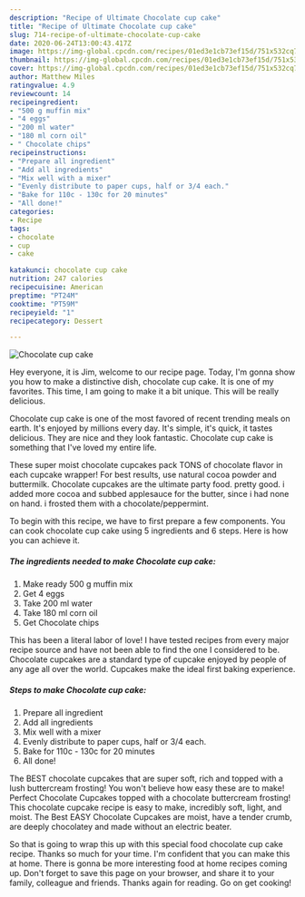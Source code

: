 ```yaml
---
description: "Recipe of Ultimate Chocolate cup cake"
title: "Recipe of Ultimate Chocolate cup cake"
slug: 714-recipe-of-ultimate-chocolate-cup-cake
date: 2020-06-24T13:00:43.417Z
image: https://img-global.cpcdn.com/recipes/01ed3e1cb73ef15d/751x532cq70/chocolate-cup-cake-recipe-main-photo.jpg
thumbnail: https://img-global.cpcdn.com/recipes/01ed3e1cb73ef15d/751x532cq70/chocolate-cup-cake-recipe-main-photo.jpg
cover: https://img-global.cpcdn.com/recipes/01ed3e1cb73ef15d/751x532cq70/chocolate-cup-cake-recipe-main-photo.jpg
author: Matthew Miles
ratingvalue: 4.9
reviewcount: 14
recipeingredient:
- "500 g muffin mix"
- "4 eggs"
- "200 ml water"
- "180 ml corn oil"
- " Chocolate chips"
recipeinstructions:
- "Prepare all ingredient"
- "Add all ingredients"
- "Mix well with a mixer"
- "Evenly distribute to paper cups, half or 3/4 each."
- "Bake for 110c - 130c for 20 minutes"
- "All done!"
categories:
- Recipe
tags:
- chocolate
- cup
- cake

katakunci: chocolate cup cake 
nutrition: 247 calories
recipecuisine: American
preptime: "PT24M"
cooktime: "PT59M"
recipeyield: "1"
recipecategory: Dessert

---
```



![Chocolate cup cake](https://img-global.cpcdn.com/recipes/01ed3e1cb73ef15d/751x532cq70/chocolate-cup-cake-recipe-main-photo.jpg)

Hey everyone, it is Jim, welcome to our recipe page. Today, I'm gonna show you how to make a distinctive dish, chocolate cup cake. It is one of my favorites. This time, I am going to make it a bit unique. This will be really delicious.

Chocolate cup cake is one of the most favored of recent trending meals on earth. It's enjoyed by millions every day. It's simple, it's quick, it tastes delicious. They are nice and they look fantastic. Chocolate cup cake is something that I've loved my entire life.

These super moist chocolate cupcakes pack TONS of chocolate flavor in each cupcake wrapper! For best results, use natural cocoa powder and buttermilk. Chocolate cupcakes are the ultimate party food. pretty good. i added more cocoa and subbed applesauce for the butter, since i had none on hand. i frosted them with a chocolate/peppermint.


To begin with this recipe, we have to first prepare a few components. You can cook chocolate cup cake using 5 ingredients and 6 steps. Here is how you can achieve it.

<!--inarticleads1-->

##### The ingredients needed to make Chocolate cup cake:

1. Make ready 500 g muffin mix
1. Get 4 eggs
1. Take 200 ml water
1. Take 180 ml corn oil
1. Get  Chocolate chips


This has been a literal labor of love! I have tested recipes from every major recipe source and have not been able to find the one I considered to be. Chocolate cupcakes are a standard type of cupcake enjoyed by people of any age all over the world. Cupcakes make the ideal first baking experience. 

<!--inarticleads2-->

##### Steps to make Chocolate cup cake:

1. Prepare all ingredient
1. Add all ingredients
1. Mix well with a mixer
1. Evenly distribute to paper cups, half or 3/4 each.
1. Bake for 110c - 130c for 20 minutes
1. All done!


The BEST chocolate cupcakes that are super soft, rich and topped with a lush buttercream frosting! You won&#39;t believe how easy these are to make! Perfect Chocolate Cupcakes topped with a chocolate buttercream frosting! This chocolate cupcake recipe is easy to make, incredibly soft, light, and moist. The Best EASY Chocolate Cupcakes are moist, have a tender crumb, are deeply chocolatey and made without an electric beater. 

So that is going to wrap this up with this special food chocolate cup cake recipe. Thanks so much for your time. I'm confident that you can make this at home. There is gonna be more interesting food at home recipes coming up. Don't forget to save this page on your browser, and share it to your family, colleague and friends. Thanks again for reading. Go on get cooking!
